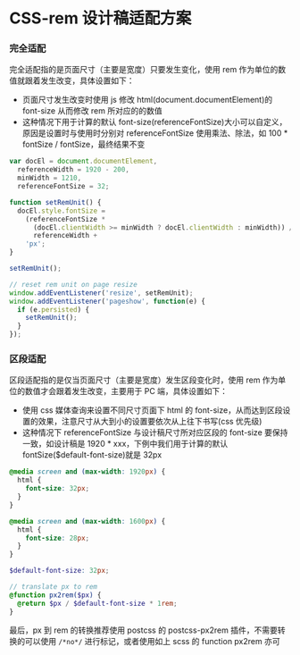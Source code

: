 # CSS-rem 设计稿适配方案

### 完全适配

完全适配指的是页面尺寸（主要是宽度）只要发生变化，使用 rem 作为单位的数值就跟着发生改变，具体设置如下：

- 页面尺寸发生改变时使用 js 修改 html(document.documentElement)的 font-size 从而修改 rem 所对应的的数值
- 这种情况下用于计算的默认 font-size(referenceFontSize)大小可以自定义，原因是设置时与使用时分别对 referenceFontSize 使用乘法、除法，如 100 \* fontSize / fontSize，最终结果不变

```js
var docEl = document.documentElement,
  referenceWidth = 1920 - 200,
  minWidth = 1210,
  referenceFontSize = 32;

function setRemUnit() {
  docEl.style.fontSize =
    (referenceFontSize *
      (docEl.clientWidth >= minWidth ? docEl.clientWidth : minWidth)) /
      referenceWidth +
    'px';
}

setRemUnit();

// reset rem unit on page resize
window.addEventListener('resize', setRemUnit);
window.addEventListener('pageshow', function(e) {
  if (e.persisted) {
    setRemUnit();
  }
});
```

### 区段适配

区段适配指的是仅当页面尺寸（主要是宽度）发生区段变化时，使用 rem 作为单位的数值才会跟着发生改变，主要用于 PC 端，具体设置如下：

- 使用 css 媒体查询来设置不同尺寸页面下 html 的 font-size，从而达到区段设置的效果，注意尺寸从大到小的设置要依次从上往下书写(css 优先级)
- 这种情况下 referenceFontSize 与设计稿尺寸所对应区段的 font-size 要保持一致，如设计稿是 1920 \* xxx，下例中我们用于计算的默认 fontSize(\$default-font-size)就是 32px

```scss
@media screen and (max-width: 1920px) {
  html {
    font-size: 32px;
  }
}

@media screen and (max-width: 1600px) {
  html {
    font-size: 28px;
  }
}

$default-font-size: 32px;

// translate px to rem
@function px2rem($px) {
  @return $px / $default-font-size * 1rem;
}
```

最后，px 到 rem 的转换推荐使用 postcss 的 postcss-px2rem 插件，不需要转换的可以使用 `/*no*/` 进行标记，或者使用如上 scss 的 function px2rem 亦可
